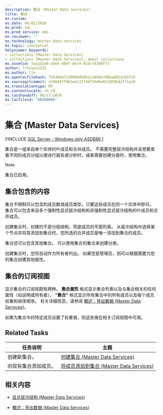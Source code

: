 ```yaml
---
description: 集合 (Master Data Services)
title: 集合
ms.custom: ''
ms.date: 04/01/2016
ms.prod: sql
ms.prod_service: mds
ms.reviewer: ''
ms.technology: master-data-services
ms.topic: conceptual
helpviewer_keywords:
- collections [Master Data Services]
- collections [Master Data Services], about collections
ms.assetid: 5aa1d1e0-b4e5-4897-8e74-01dcf418df73
author: lrtoyou1223
ms.author: lle
ms.openlocfilehash: 75036d4713000b05052c2094e7d8ba8d23c65f25
ms.sourcegitcommit: e700497f962e4c2274df16d9e651059b42ff1a10
ms.translationtype: MT
ms.contentlocale: zh-CN
ms.lasthandoff: 08/17/2020
ms.locfileid: "88500686"
---
```

# <a name="collections-master-data-services"></a>集合 (Master Data Services)

[!INCLUDE [SQL Server - Windows only ASDBMI  ](../includes/applies-to-version/sql-windows-only-asdbmi.md)]

  集合是一组来自单个实体的叶成员和合并成员。 不需要完整层次结构并且想要查看不同的成员分组以便进行报告或分析时，或者需要创建分类时，使用集合。  
  
> [!NOTE]  
>  集合已启用。  
  
## <a name="what-collections-contain"></a>集合包含的内容  
 集合不限制可以包含的成员数或成员类型，只要这些成员在同一个实体中即可。 集合可以包含来自多个强制性显式层次结构和非强制性显式层次结构的叶成员和合并成员。  
  
 创建集合时，创建的不是分层结构，而是成员的平面列表。 从层次结构中选择某个节点并将其添加到集合时，您所选的合并成员是唯一添加到集合的成员。  
  
 集合还可以包含其他集合。 可以使用集合的集合来创建分类。  
  
 创建集合时，您将自动作为所有者列出。 如果您是管理员，则可以根据需要为您的集合创建其他属性。  
  
## <a name="subscription-views-for-collections"></a>集合的订阅视图  
 显示集合的订阅视图有两种。 **集合属性** 格式显示集合列表以及与集合相关的任何属性（如说明或所有者）。 **“集合”** 格式显示所有集合中的所有成员以及每个成员权重和排序顺序。 有关详细信息，请参阅 [概述：导出数据 (Master Data Services)](../master-data-services/overview-exporting-data-master-data-services.md)。  
  
 如果为集合中的特定成员设置了权重值，则这些值在相关订阅视图中可用。  
  
## <a name="related-tasks"></a>Related Tasks  
  
|任务说明|主题|  
|----------------------|-----------|  
|创建新集合。|[创建集合 (Master Data Services)](../master-data-services/create-a-collection-master-data-services.md)|  
|向现有集合添加成员。|[将成员添加到集合 (Master Data Services)](../master-data-services/add-members-to-a-collection-master-data-services.md)|  
  
## <a name="related-content"></a>相关内容  
  
-   [显式层次结构 (Master Data Services)](../master-data-services/explicit-hierarchies-master-data-services.md)  
  
-   [概述：导出数据 (Master Data Services)](../master-data-services/overview-exporting-data-master-data-services.md)  
  
  
